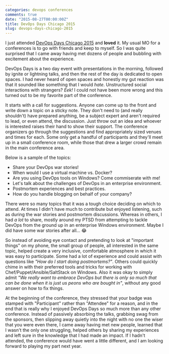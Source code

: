 ```yaml
---
categories: devops conferences
comments: true
date: "2015-08-27T00:00:00Z"
title: DevOps Days Chicago 2015
slug: devops-days-chicago-2015
---
```


I just attended [DevOps Days Chicago 2015][devopsdays] and **loved** it. My usual MO for a conferences is to go with friends and keep to myself. So I was quite surprised that I came away having met dozens of people and bubbling with excitement about the experience.

DevOps Days is a two day event with presentations in the morning, followed by ignite or lightning talks, and then the rest of the day is dedicated to open spaces. I had never heard of open spaces and honestly my gut reaction was that it sounded like something that I would *hate*. Unstructured social interactions with strangers? *Eek!* I could not have been more wrong and this turned out to be my favorite part of the conference.

It starts with a call for suggestions. Anyone can come up to the front and write down a topic on a sticky note. They don't need to (and really shouldn't) have prepared anything, be a subject expert and aren't required to lead, or even attend, the discussion. Just throw out an idea and whoever is interested raises their hand to show their support. The conference organizers go through the suggestions and find appropriately sized venues and times for each. Some only get a handful of participants and they'll meet up in a small conference room, while those that drew a larger crowd remain in the main conference area.

Below is a sample of the topics:

* Share your DevOps war stories!
* When would I use a virtual machine vs. Docker?
* Are you using DevOps tools on Windows? Come commiserate with me!
* Let's talk about the challenges of DevOps in an enterprise environment.
* Postmortem experiences and best practices.
* How do you handle blogging on behalf of your company?

There were so many topics that it was a tough choice deciding on which to attend. At times I didn't have much to contribute but enjoyed listening, such as during the war stories and postmortem discussions. Whereas in others, I had *a lot* to share, mostly around my PTSD from attempting to tackle DevOps from the ground up in an enterprise Windows environment. Maybe I did have some war stories after all... 😂

So instead of avoiding eye contact and pretending to look at "important things" on my phone, the small group of people, all interested in the same topic, helped create a very inclusive, comfortable atmosphere in which it was easy to participate. Some had a lot of experience and could assist with questions like *"How do I start doing postmortems?"*. Others could quickly chime in with their preferred tools and tricks for working with Chef/Puppet/Ansible/SaltStack on Windows. Also it was okay to simply admit *"We really want to embrace DevOps but there is only so much that can be done when it is just us peons who are bought in"*, without any good answer on how to fix things.

At the beginning of the conference, they stressed that your badge was stamped with "Participant" rather than "Attendee" for a reason, and in the end that is really why I enjoyed DevOps Days so much more than any other conference. Instead of passively absorbing the talks, grabbing swag from the sponsors, then slipping away quietly into the night with no one the wiser that you were even there, I came away having met new people, learned that I wasn't the only one struggling, helped others by sharing my experiences and left sure in the knowledge that I had made an impact. If I hadn't attended, the conference would have went a little different, and I am looking forward to playing my part next year.

[devopsdays]: http://www.devopsdays.org/events/2015-chicago/
